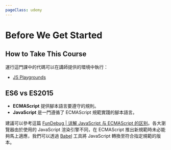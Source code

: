 ```yaml
---
pageClass: udemy
---
```


# Before We Get Started

## How to Take This Course

運行這門課中的代碼可以在講師提供的環境中執行：

- [JS Playgrounds](https://stephengrider.github.io/JSPlaygrounds/)

## ES6 vs ES2015

- **ECMAScript** 提供腳本語言要遵守的規則。
- **JavaScript** 是一門遵循了 ECMAScript 規範實踐的腳本語言。

建議可以參考這篇 [FunDebug | 详解 JavaScript 与 ECMAScript 的区别](https://blog.fundebug.com/2017/11/22/details-about-javascript-and-ecmascript/)。各大瀏覽器由於使用的 JavaScript 渲染引擎不同，在 ECMAScript 推出新規範時未必能夠馬上適應，我們可以透過 [Babel](https://babeljs.io/) 工具將 JavaScript 轉換至符合指定規範的版本。